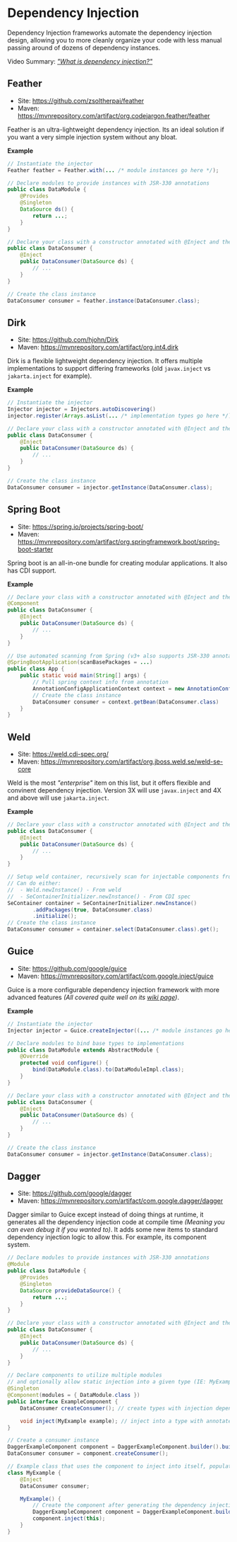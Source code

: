 # Dependency Injection

Dependency Injection frameworks automate the dependency injection design, allowing you to more cleanly organize your code with less manual passing around of dozens of dependency instances.

Video Summary: [_"What is dependency injection?"_](https://www.youtube.com/watch?v=ZZ_qek0hGkM)

## Feather

* Site: https://github.com/zsoltherpai/feather
* Maven: https://mvnrepository.com/artifact/org.codejargon.feather/feather

Feather is an ultra-lightweight dependency injection. Its an ideal solution if you want a very simple injection system without any bloat.

**Example**

```java
// Instantiate the injector
Feather feather = Feather.with(... /* module instances go here */);

// Declare modules to provide instances with JSR-330 annotations
public class DataModule {
    @Provides
    @Singleton
    DataSource ds() {
        return ...;
    }
}

// Declare your class with a constructor annotated with @Inject and the dependencies it uses
public class DataConsumer {
    @Inject 
    public DataConsumer(DataSource ds) {
        // ...
    }
}

// Create the class instance
DataConsumer consumer = feather.instance(DataConsumer.class);
```

## Dirk

* Site: https://github.com/hjohn/Dirk
* Maven: https://mvnrepository.com/artifact/org.int4.dirk

Dirk is a flexible lightweight dependency injection. It offers multiple implementations to support differing frameworks (old `javax.inject` vs `jakarta.inject` for example).

**Example**

```java
// Instantiate the injector
Injector injector = Injectors.autoDiscovering()
injector.register(Arrays.asList(... /* implementation types go here */));

// Declare your class with a constructor annotated with @Inject and the dependencies it uses
public class DataConsumer {
    @Inject 
    public DataConsumer(DataSource ds) {
        // ...
    }
}

// Create the class instance
DataConsumer consumer = injector.getInstance(DataConsumer.class);
```

## Spring Boot

* Site: https://spring.io/projects/spring-boot/
* Maven: https://mvnrepository.com/artifact/org.springframework.boot/spring-boot-starter

Spring boot is an all-in-one bundle for creating modular applications. It also has CDI support.

**Example**

```java
// Declare your class with a constructor annotated with @Inject and the dependencies it uses
@Component
public class DataConsumer {
    @Inject 
    public DataConsumer(DataSource ds) {
        // ...
    }
}

// Use automated scanning from Spring (v3+ also supports JSR-330 annotations)
@SpringBootApplication(scanBasePackages = ...)
public class App {
	public static void main(String[] args) {
		// Pull spring context info from annotation
		AnnotationConfigApplicationContext context = new AnnotationConfigApplicationContext(SpringMain.class);
		// Create the class instance
		DataConsumer consumer = context.getBean(DataConsumer.class)
	}
}
```

## Weld

* Site: https://weld.cdi-spec.org/
* Maven: https://mvnrepository.com/artifact/org.jboss.weld.se/weld-se-core

Weld is the most _"enterprise"_ item on this list, but it offers flexible and convinent dependency injection. Version 3X will use `javax.inject` and 4X and above will use `jakarta.inject`.

**Example**

```java
// Declare your class with a constructor annotated with @Inject and the dependencies it uses
public class DataConsumer {
    @Inject 
    public DataConsumer(DataSource ds) {
        // ...
    }
}

// Setup weld container, recursively scan for injectable components from a class's package
// Can do either:
//  - Weld.newInstance() - From weld
//  - SeContainerInitializer.newInstance() - From CDI spec
SeContainer container = SeContainerInitializer.newInstance()
		.addPackages(true, DataConsumer.class)
		.initialize();
// Create the class instance
DataConsumer consumer = container.select(DataConsumer.class).get();
```

## Guice

* Site: https://github.com/google/guice
* Maven: https://mvnrepository.com/artifact/com.google.inject/guice

Guice is a more configurable dependency injection framework with more advanced features _(All covered quite well on its [wiki page](https://github.com/google/guice/wiki))_.

**Example**

```java
// Instantiate the injector
Injector injector = Guice.createInjector((... /* module instances go here */);

// Declare modules to bind base types to implementations
public class DataModule extends AbstractModule {
    @Override
    protected void configure() {
        bind(DataModule.class).to(DataModuleImpl.class);
    }
}

// Declare your class with a constructor annotated with @Inject and the dependencies it uses
public class DataConsumer {
    @Inject 
    public DataConsumer(DataSource ds) {
        // ...
    }
}

// Create the class instance
DataConsumer consumer = injector.getInstance(DataConsumer.class);
```

## Dagger

* Site: https://github.com/google/dagger
* Maven: https://mvnrepository.com/artifact/com.google.dagger/dagger

Dagger similar to Guice except instead of doing things at runtime, it generates all the dependency injection code at compile time _(Meaning you can even debug it if you wanted to)_. It adds some new items to standard dependency injection logic to allow this. For example, its component system.

```java
// Declare modules to provide instances with JSR-330 annotations
@Module
public class DataModule {
    @Provides
    @Singleton
    DataSource provideDataSource() {
        return ...;
    }
}

// Declare your class with a constructor annotated with @Inject and the dependencies it uses
public class DataConsumer {
    @Inject 
    public DataConsumer(DataSource ds) {
        // ...
    }
}

// Declare components to utilize multiple modules 
// and optionally allow static injection into a given type (IE: MyExample)
@Singleton
@Component(modules = { DataModule.class })
public interface ExampleComponent {
    DataConsumer createConsumer(); // create types with injection dependencies

    void inject(MyExample example); // inject into a type with annotated fields
}

// Create a consumer instance
DaggerExampleComponent component = DaggerExampleComponent.builder().build();
DataConsumer consumer = component.createConsumer();

// Example class that uses the component to inject into itself, populating annotated field instances
class MyExample {
	@Inject
	DataConsumer consumer;

	MyExample() {
        // Create the component after generating the dependency injection code
    	DaggerExampleComponent component = DaggerExampleComponent.builder().build();
    	component.inject(this);
	}
}
```